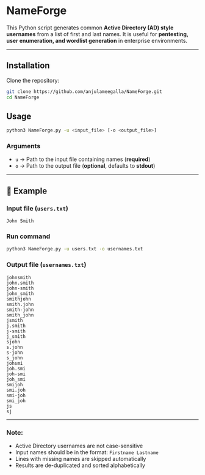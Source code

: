 # NameForge

This Python script generates common **Active Directory (AD) style usernames** from a list of first and last names. It is useful for **pentesting, user enumeration, and wordlist generation** in enterprise environments.

---

## Installation

Clone the repository:

```bash
git clone https://github.com/anjulameegalla/NameForge.git
cd NameForge
```

## Usage

```bash
python3 NameForge.py -u <input_file> [-o <output_file>]
```

### Arguments

- `u` → Path to the input file containing names (**required**)
- `o` → Path to the output file (**optional**, defaults to **stdout**)

---

## 📄 Example

### Input file (`users.txt`)

```
John Smith
```

### Run command

```bash
python3 NameForge.py -u users.txt -o usernames.txt
```

### Output file (`usernames.txt`)

```
johnsmith
john.smith
john-smith
john_smith
smithjohn
smith.john
smith-john
smith_john
jsmith
j.smith
j-smith
j_smith
sjohn
s.john
s-john
s_john
johsmi
joh.smi
joh-smi
joh_smi
smijoh
smi.joh
smi-joh
smi_joh
js
sj
```

---

### Note:

- Active Directory usernames are not case-sensitive
- Input names should be in the format: `Firstname Lastname`
- Lines with missing names are skipped automatically
- Results are de-duplicated and sorted alphabetically